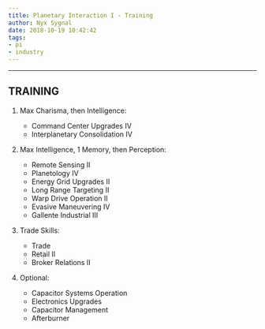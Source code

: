 ```yaml
---
title: Planetary Interaction I - Training
author: Nyx Sygnal
date: 2018-10-19 10:42:42
tags:
- pi
- industry
---
```

***

## TRAINING

1. Max Charisma, then Intelligence:
    - Command Center Upgrades IV
    - Interplanetary Consolidation IV

2. Max Intelligence, 1 Memory, then Perception:
    - Remote Sensing II
    - Planetology IV
    - Energy Grid Upgrades II
    - Long Range Targeting II
    - Warp Drive Operation II
    - Evasive Maneuvering IV
    - Gallente Industrial III

3. Trade Skills:
    - Trade
    - Retail II
    - Broker Relations II

4. Optional:
    - Capacitor Systems Operation
    - Electronics Upgrades
    - Capacitor Management
    - Afterburner
